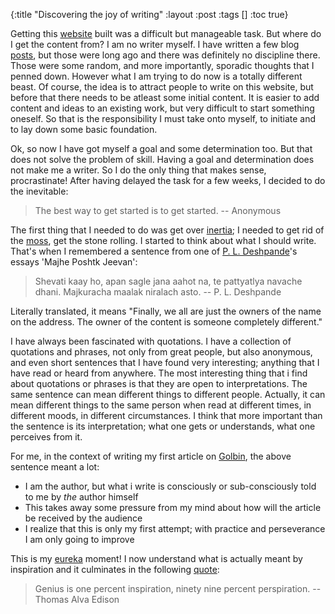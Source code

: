 {:title "Discovering the joy of writing"
 :layout :post
 :tags  []
 :toc true}

Getting this [website](http://www.golb.in) built was a difficult but manageable task. But where do I get the content from? I am no writer myself. I have written a few blog [posts](http://blog.spradnyesh.org), but those were long ago and there was definitely no discipline there. Those were some random, and more importantly, sporadic thoughts that I penned down. However what I am trying to do now is a totally different beast. Of course, the idea is to attract people to write on this website, but before that there needs to be atleast some initial content. It is easier to add content and ideas to an existing work, but very difficult to start something oneself. So that is the responsibility I must take onto myself, to initiate and to lay down some basic foundation.

Ok, so now I have got myself a goal and some determination too. But that does not solve the problem of skill. Having a goal and determination does not make me a writer. So I do the only thing that makes sense, procrastinate! After having delayed the task for a few weeks, I decided to do the inevitable:

> The best way to get started is to get started. -- Anonymous

The first thing that I needed to do was get over [inertia](http://en.wikipedia.org/wiki/Inertia); I needed to get rid of the [moss](http://en.wikipedia.org/wiki/A_rolling_stone_gathers_no_moss), get the stone rolling. I started to think about what I should write. That's when I remembered a sentence from one of [P. L. Deshpande](http://en.wikipedia.org/wiki/Purushottam_Laxman_Deshpande)'s essays 'Majhe Poshtk Jeevan':

> Shevati kaay ho, apan sagle jana aahot na, te pattyatlya navache dhani. Majkuracha maalak niralach asto. -- P. L. Deshpande

Literally translated, it means "Finally, we all are just the owners of the name on the address. The owner of the content is someone completely different."

I have always been fascinated with quotations. I have a collection of quotations and phrases, not only from great people, but also anonymous, and even short sentences that I have found very interesting; anything that I have read or heard from anywhere. The most interesting thing that i find about quotations or phrases is that they are open to interpretations. The same sentence can mean different things to different people. Actually, it can mean different things to the same person when read at different times, in different moods, in different circumstances. I think that more important than the sentence is its interpretation; what one gets or understands, what one perceives from it.

For me, in the context of writing my first article on [Golbin](http://www.golb.in), the above sentence meant a lot:
    
* I am the author, but what i write is consciously or sub-consciously told to me by _the_ author himself
* This takes away some pressure from my mind about how will the article be received by the audience
* I realize that this is only my first attempt; with practice and perseverance I am only going to improve

This is my [eureka](http://en.wikipedia.org/wiki/Eureka_effect) moment! I now understand what is actually meant by inspiration and it culminates in the following [quote](http://en.wikiquote.org/wiki/Thomas_Edison):

> Genius is one percent inspiration, ninety nine percent perspiration. -- Thomas Alva Edison
